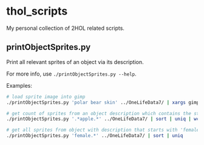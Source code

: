 # thol_scripts

My personal collection of 2HOL related scripts.

## printObjectSprites.py

Print all relevant sprites of an object via its description.

For more info, use `./printObjectSprites.py --help`.

Examples:
```sh
# load sprite image into gimp
./printObjectSprites.py 'polar bear skin' ../OneLifeData7/ | xargs gimp

# get count of sprites from an object description which contains the string 'apple'
./printObjectSprites.py '.*apple.*' ../OneLifeData7/ | sort | uniq | wc -l

# get all sprites from object with description that starts with 'female' (eve)
./printObjectSprites.py 'female.*' ../OneLifeData7/ | sort | uniq
```
